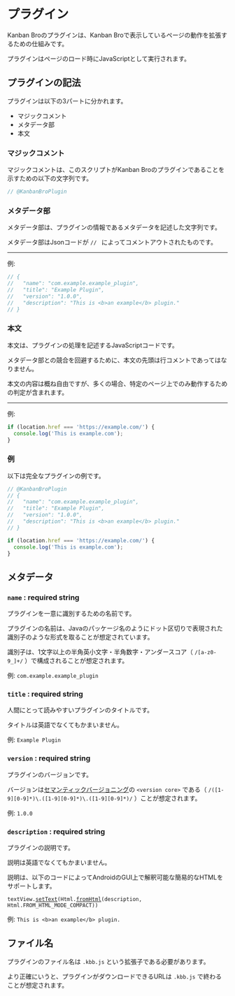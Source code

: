 # プラグイン

Kanban Broのプラグインは、Kanban Broで表示しているページの動作を拡張するための仕組みです。

プラグインはページのロード時にJavaScriptとして実行されます。

## プラグインの記法

プラグインは以下の3パートに分かれます。

- マジックコメント
- メタデータ部
- 本文

### マジックコメント

マジックコメントは、このスクリプトがKanban Broのプラグインであることを示すための以下の文字列です。

```javascript
// @KanbanBroPlugin
```

### メタデータ部

メタデータ部は、プラグインの情報であるメタデータを記述した文字列です。

メタデータ部はJsonコードが `// ` によってコメントアウトされたものです。

---

例:

```javascript
// {
//   "name": "com.example.example_plugin",
//   "title": "Example Plugin",
//   "version": "1.0.0",
//   "description": "This is <b>an example</b> plugin."
// }
```

### 本文

本文は、プラグインの処理を記述するJavaScriptコードです。

メタデータ部との競合を回避するために、本文の先頭は行コメントであってはなりません。

本文の内容は概ね自由ですが、多くの場合、特定のページ上でのみ動作するための判定が含まれます。

---

例:

```javascript
if (location.href === 'https://example.com/') {
  console.log('This is example.com');
}
```

### 例

以下は完全なプラグインの例です。

```javascript
// @KanbanBroPlugin
// {
//   "name": "com.example.example_plugin",
//   "title": "Example Plugin",
//   "version": "1.0.0",
//   "description": "This is <b>an example</b> plugin."
// }

if (location.href === 'https://example.com/') {
  console.log('This is example.com');
}
```

## メタデータ

### `name` : required string

プラグインを一意に識別するための名前です。

プラグインの名前は、Javaのパッケージ名のようにドット区切りで表現された識別子のような形式を取ることが想定されています。

識別子は、1文字以上の半角英小文字・半角数字・アンダースコア（ `/[a-z0-9_]+/` ）で構成されることが想定されます。

例: `com.example.example_plugin`

### `title` : required string

人間にとって読みやすいプラグインのタイトルです。

タイトルは英語でなくてもかまいません。

例: `Example Plugin`

### `version` : required string

プラグインのバージョンです。

バージョンは[セマンティックバージョニング](https://semver.org/)の `<version core>` である（ `/([1-9][0-9]*)\.([1-9][0-9]*)\.([1-9][0-9]*)/` ）ことが想定されます。

例: `1.0.0`

### `description` : required string

プラグインの説明です。

説明は英語でなくてもかまいません。

説明は、以下のコードによってAndroidのGUI上で解釈可能な簡易的なHTMLをサポートします。

<code>textView.<a href="https://developer.android.com/reference/android/widget/TextView#setText(int)">setText</a>(Html.<a href="https://developer.android.com/reference/android/text/Html#fromHtml(java.lang.String,%20int)">fromHtml</a>(description, Html.FROM_HTML_MODE_COMPACT))</code>

例: `This is <b>an example</b> plugin.`

## ファイル名

プラグインのファイル名は `.kbb.js` という拡張子である必要があります。

より正確にいうと、プラグインがダウンロードできるURLは `.kbb.js` で終わることが想定されます。 

